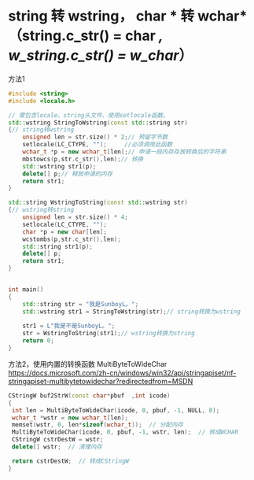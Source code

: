 # string 转 wstring， char * 转 wchar*（string.c_str() = char *, w_string.c_str() = w_char*）
方法1
```C++
#include <string>
#include <locale.h> 

// 需包含locale、string头文件、使用setlocale函数。
std::wstring StringToWstring(const std::string str)
{// string转wstring
    unsigned len = str.size() * 2;// 预留字节数
    setlocale(LC_CTYPE, "");     //必须调用此函数
    wchar_t *p = new wchar_t[len];// 申请一段内存存放转换后的字符串
    mbstowcs(p,str.c_str(),len);// 转换
    std::wstring str1(p);
    delete[] p;// 释放申请的内存
    return str1;
}

std::string WstringToString(const std::wstring str)
{// wstring转string
    unsigned len = str.size() * 4;
    setlocale(LC_CTYPE, "");
    char *p = new char[len];
    wcstombs(p,str.c_str(),len);
    std::string str1(p);
    delete[] p;
    return str1;
}


int main()
{
    std::string str = "我是SunboyL。";
    std::wstring str1 = StringToWstring(str);// string转换为wstring
    
    str1 = L"我是不是SunboyL。";
    str = WstringToString(str1);// wstring转换为string
    return 0;
}
```
方法2，使用内置的转换函数 MultiByteToWideChar   
https://docs.microsoft.com/zh-cn/windows/win32/api/stringapiset/nf-stringapiset-multibytetowidechar?redirectedfrom=MSDN  
```C++
CStringW buf2StrW(const char*pbuf  ,int icode)
{
 int len = MultiByteToWideChar(icode, 0, pbuf, -1, NULL, 0);  
 wchar_t *wstr = new wchar_t[len];  
 memset(wstr, 0, len*sizeof(wchar_t));  // 分配内存 
 MultiByteToWideChar(icode, 0, pbuf, -1, wstr, len);  // 转成WCHAR
 CStringW cstrDestW = wstr;  
 delete[] wstr;  // 清理内存

 return cstrDestW;  // 转成CStringW
}
```


